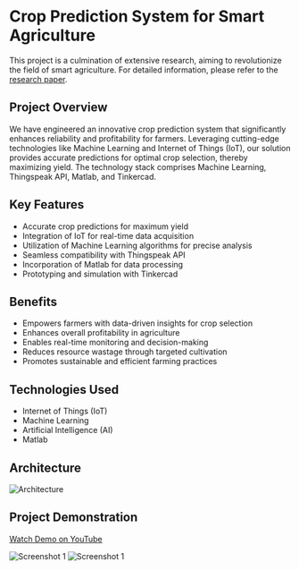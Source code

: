 # Crop Prediction System for Smart Agriculture

This project is a culmination of extensive research, aiming to revolutionize the field of smart agriculture. For detailed information, please refer to the [research paper](https://link.springer.com/chapter/10.1007/978-981-19-3575-6_7).

## Project Overview

We have engineered an innovative crop prediction system that significantly enhances reliability and profitability for farmers. Leveraging cutting-edge technologies like Machine Learning and Internet of Things (IoT), our solution provides accurate predictions for optimal crop selection, thereby maximizing yield. The technology stack comprises Machine Learning, Thingspeak API, Matlab, and Tinkercad.

## Key Features

- Accurate crop predictions for maximum yield
- Integration of IoT for real-time data acquisition
- Utilization of Machine Learning algorithms for precise analysis
- Seamless compatibility with Thingspeak API
- Incorporation of Matlab for data processing
- Prototyping and simulation with Tinkercad

## Benefits

- Empowers farmers with data-driven insights for crop selection
- Enhances overall profitability in agriculture
- Enables real-time monitoring and decision-making
- Reduces resource wastage through targeted cultivation
- Promotes sustainable and efficient farming practices

## Technologies Used

- Internet of Things (IoT)
- Machine Learning
- Artificial Intelligence (AI)
- Matlab

## Architecture

![Architecture](image_arc)

## Project Demonstration

[Watch Demo on YouTube](https://youtu.be/9EWG7ZG6VRA)

![Screenshot 1](image_1)
![Screenshot 1](image_2)
